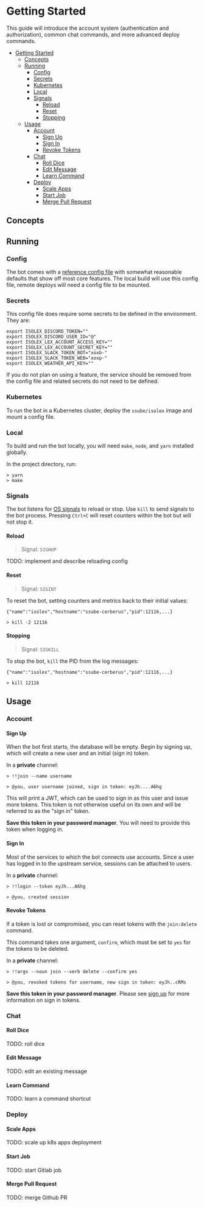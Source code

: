 # Getting Started

This guide will introduce the account system (authentication and authorization), common chat commands, and more
advanced deploy commands.

- [Getting Started](#getting-started)
  - [Concepts](#concepts)
  - [Running](#running)
    - [Config](#config)
    - [Secrets](#secrets)
    - [Kubernetes](#kubernetes)
    - [Local](#local)
    - [Signals](#signals)
      - [Reload](#reload)
      - [Reset](#reset)
      - [Stopping](#stopping)
  - [Usage](#usage)
    - [Account](#account)
      - [Sign Up](#sign-up)
      - [Sign In](#sign-in)
      - [Revoke Tokens](#revoke-tokens)
    - [Chat](#chat)
      - [Roll Dice](#roll-dice)
      - [Edit Message](#edit-message)
      - [Learn Command](#learn-command)
    - [Deploy](#deploy)
      - [Scale Apps](#scale-apps)
      - [Start Job](#start-job)
      - [Merge Pull Request](#merge-pull-request)

## Concepts

## Running

### Config

The bot comes with a [reference config file](./isolex.yml) with somewhat reasonable defaults that show off most core
features. The local build will use this config file, remote deploys will need a config file to be mounted.

### Secrets

This config file does require some secrets to be defined in the environment. They are:

```shell
export ISOLEX_DISCORD_TOKEN=""
export ISOLEX_DISCORD_USER_ID="@"
export ISOLEX_LEX_ACCOUNT_ACCESS_KEY=""
export ISOLEX_LEX_ACCOUNT_SECRET_KEY=""
export ISOLEX_SLACK_TOKEN_BOT="xoxb-"
export ISOLEX_SLACK_TOKEN_WEB="xoxp-"
export ISOLEX_WEATHER_API_KEY=""
```

If you do not plan on using a feature, the service should be removed from the config file and related secrets do not
need to be defined.

### Kubernetes

To run the bot in a Kubernetes cluster, deploy the `ssube/isolex` image and mount a config file.

### Local

To build and run the bot locally, you will need `make`, `node`, and `yarn` installed globally.

In the project directory, run:

```shell
> yarn
> make
```

### Signals

The bot listens for [OS signals](https://linux.die.net/Bash-Beginners-Guide/sect_12_01.html) to reload or stop. Use
`kill` to send signals to the bot process. Pressing `Ctrl+C` will reset counters within the bot but will not stop it.

#### Reload

> Signal: `SIGHUP`

TODO: implement and describe reloading config

#### Reset

> Signal: `SIGINT`

To reset the bot, setting counters and metrics back to their initial values:

```shell
{"name":"isolex","hostname":"ssube-cerberus","pid":12116,...}

> kill -2 12116
```

#### Stopping

> Signal: `SIGKILL`

To stop the bot, `kill` the PID from the log messages:

```shell
{"name":"isolex","hostname":"ssube-cerberus","pid":12116,...}

> kill 12116
```

## Usage

### Account

#### Sign Up

When the bot first starts, the database will be empty. Begin by signing up, which will create a new user and an initial
(sign in) token.

In a **private** channel:

```
> !!join --name username

> @you, user username joined, sign in token: eyJh....A6hg
```

This will print a JWT, which can be used to sign in as this user and issue more tokens. This token is not otherwise
useful on its own and will be referred to as the "sign in" token.

**Save this token in your password manager**. You will need to provide this token when logging in.

#### Sign In

Most of the services to which the bot connects use accounts. Since a user has logged in to the upstream service,
sessions can be attached to users.

In a **private** channel:

```
> !!login --token eyJh...A6hg

> @you, created session
```

#### Revoke Tokens

If a token is lost or compromised, you can reset tokens with the `join:delete` command.

This command takes one argument, `confirm`, which must be set to `yes` for the tokens to be deleted.

In a **private** channel:

```
> !!args --noun join --verb delete --confirm yes

> @you, revoked tokens for username, new sign in token: eyJh..cRMs
```

**Save this token in your password manager**. Please see [sign up](#sign-up) for more information on sign in tokens.

### Chat

#### Roll Dice

TODO: roll dice

#### Edit Message

TODO: edit an existing message

#### Learn Command

TODO: learn a command shortcut

### Deploy

#### Scale Apps

TODO: scale up k8s apps deployment

#### Start Job

TODO: start Gitlab job

#### Merge Pull Request

TODO: merge Github PR
